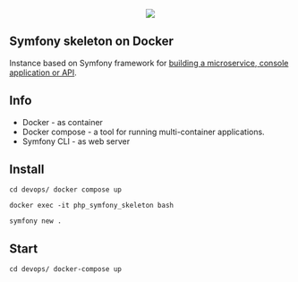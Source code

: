 <p align="center"><a href="https://symfony.com" target="_blank">
    <img src="https://symfony.com/logos/symfony_black_02.svg">
</a></p>

Symfony skeleton on Docker
--------------------------
Instance based on Symfony framework for [building a microservice, console application or API][1].
  
Info
----
* Docker - as container
* Docker compose - a tool for running multi-container applications.
* Symfony CLI - as web server

Install
--
`cd devops/
docker compose up`

`docker exec -it php_symfony_skeleton bash`

`symfony new .`


Start
-----
`cd devops/
docker-compose up`




[1]: https://symfony.com/download

